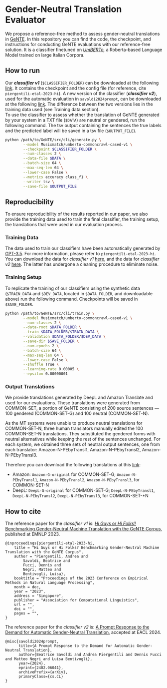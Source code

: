 # Gender-Neutral Translation Evaluator

We propose a reference-free method to assess gender-neutral translations in 
[GeNTE](https://mt.fbk.eu/gente/).
In this repository you can find the code, the checkpoint, and instructions for conducting GeNTE evaluations
with our reference-free solution. It is a classifier finetuned on
_[UmBERTo](https://huggingface.co/Musixmatch/umberto-commoncrawl-cased-v1),_
a Roberta-based Language Model trained on large Italian Corpora.


## How to run

Our _**classifier v1**_ (`$CLASSIFIER_FOLDER`) can be downloaded at the following
[link](https://fbk.sharepoint.com/:u:/s/MTUnit/EUMZhW8AympKmpTBjqARIa4BkuwbOt-P7-Pxn_koAHvDqA?e=Dm0RpS).
It contains the checkpoint and the config file (for reference, cite `piergentili-etal-2023-hi`).
A new version of the classifier (_**classifier v2**_), used for the automatic evaluation in `savoldi2024prompt`,
can be downloaded at the following 
[link](https://fbk.sharepoint.com/:u:/s/MTUnit/Ee8XbBxkLK5Bl2jdILJDIkMBWaMnjI4NKLVALm4UauhXYw?e=ELdhyO).
The difference between the two versions lies in the training data used (see Training data section).\
To use the classifier to assess whether the translation of GeNTE generated by your system
in a TXT file (`$DATA`) are neutral or gendered, run the following command.
The tsv output containing the sentences the true labels and the predicted label
will be saved in a tsv file (`$OUTPUT_FILE`).

```bash
python /path/to/GeNTE/src/cli/generate.py \
        --model Musixmatch/umberto-commoncrawl-cased-v1 \
        --checkpoint $CLASSIFIER_FOLDER \
        --num-classes 2 \
        --data-file $DATA \
        --batch-size 64 \
        --max-seq-len 64 \
        --lower-case False \
        --metrics accuracy class_f1 \
        --writer tsv \
        --save-file $OUTPUT_FILE
```

## Reproducibility

To ensure reproducibility of the results reported in our paper,
we also provide the training data used to train the final classifier,
the training setup, the translations that were used in our evaluation process.

### Training Data

The data used to train our classifiers have been automatically generated by
[GPT-3.5](https://openai.com/blog/gpt-3-5-turbo-fine-tuning-and-api-updates).
For more information, please refer to `piergentili-etal-2023-hi`.
You can download the data for _classifier v1_ [here](https://fbk.sharepoint.com/:u:/s/MTUnit/EWJUgIcns1xLv5xMZ5jJsvkB7e2gbzUnWOCqb4WN2hLohQ?e=4WIbpP),
and the data for _classifier v2_ [here](https://fbk.sharepoint.com/:f:/s/MTUnit/Ekvzjf_c-ABDi3tbTdoVoIABpskx0ST62MTwtmusakBTFw?e=a0Onqq).
The latter has undergone a cleaning procedure to eliminate noise.

### Training Setup

To replicate the training of our classifiers using the synthetic data (`$TRAIN_DATA` and `$DEV_DATA`, located
in `$DATA_FOLDER`, and downloadable above) run the following command. Checkpoints will be saved in `$SAVE_FOLDER`.

```bash
python /path/to/GeNTE/src/cli/train.py \
        --model Musixmatch/umberto-commoncrawl-cased-v1 \
        --num-classes 2 \
        --data-root $DATA_FOLDER \
        --train $DATA_FOLDER/$TRAIN_DATA \
        --validation $DATA_FOLDER/$DEV_DATA \
        --save-dir $SAVE_FOLDER \
        --num-epochs 2 \
        --batch-size 64 \
        --max-seq-len 64 \
        --lower-case False \
        --shuffle True \
        --learning-rate 0.00005 \
        --epsilon 0.00000001
```

### Output Translations

We provide translations generated by DeepL and Amazon Translate and used for our evaluations.
These translations were generated from COMMON-SET, a portion of GeNTE consisting of 200 source
sentences — 100 gendered (COMMON-SET-G) and 100 neutral (COMMON-SET-N).

As the MT systems were unable to produce neutral translations for COMMON-SET-N,
three human translators manually edited the 100 COMMON-SET-N translations.
They substituted the gendered forms with neutral alternatives while keeping the
rest of the sentences unchanged. For each system, we obtained three sets of neutral
output sentences, one from each translator: Amazon-N-PEbyTransl1, Amazon-N-PEbyTransl2, Amazon-N-PEbyTransl3.

Therefore you can download the following translations at this 
[link](https://fbk.sharepoint.com/:u:/s/MTUnit/EbjRY8Tu9G1HsXWute-t33EBeK4XyGqqCHnRCodphO7DDQ?e=reEzbp):
- Amazon: `Amazon-G-original` for COMMON-SET-G; `Amazon-N-PEbyTransl1`, `Amazon-N-PEbyTransl2`, `Amazon-N-PEbyTransl3`, for COMMON-SET-N
- DeepL: `DeepL-G-original` for COMMON-SET-G; `DeepL-N-PEbyTransl1`, `DeepL-N-PEbyTransl2`, `DeepL-N-PEbyTransl3`, for COMMON-SET-*N


## How to cite

The reference paper for the _classifier v1_ is:
[_Hi Guys_ or _Hi Folks_? Benchmarking Gender-Neutral Machine Translation with the GeNTE Corpus](https://aclanthology.org/2023.emnlp-main.873/),
published at EMNLP 2023.

```
@inproceedings{piergentili-etal-2023-hi,
    title = "Hi Guys or Hi Folks? Benchmarking Gender-Neutral Machine Translation with the GeNTE Corpus",
    author = "Piergentili, Andrea and 
        Savoldi, Beatrice and 
        Fucci, Dennis and 
        Negri, Matteo and 
        Bentivogli, Luisa},
    booktitle = "Proceedings of the 2023 Conference on Empirical Methods in Natural Language Processing",
    month = dec,
    year = "2023",
    address = "Singapore",
    publisher = "Association for Computational Linguistics",
    url = "",
    doi = "",
    pages = "",
}
```
The reference paper for the _classifier v2_ is:
[A Prompt Response to the Demand for Automatic Gender-Neutral Translation](https://arxiv.org/abs/2402.06041),
accepted at EACL 2024.

```
@misc{savoldi2024prompt,
      title={A Prompt Response to the Demand for Automatic Gender-Neutral Translation}, 
      author={Beatrice Savoldi and Andrea Piergentili and Dennis Fucci and Matteo Negri and Luisa Bentivogli},
      year={2024},
      eprint={2402.06041},
      archivePrefix={arXiv},
      primaryClass={cs.CL}
}
```
